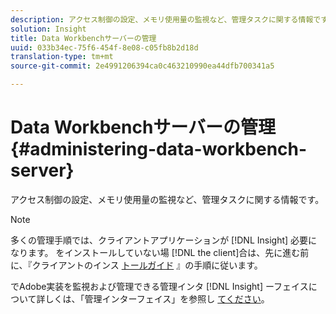 ```yaml
---
description: アクセス制御の設定、メモリ使用量の監視など、管理タスクに関する情報です。
solution: Insight
title: Data Workbenchサーバーの管理
uuid: 033b34ec-75f6-454f-8e08-c05fb8b2d18d
translation-type: tm+mt
source-git-commit: 2e4991206394ca0c463210990ea44dfb700341a5

---
```



# Data Workbenchサーバーの管理{#administering-data-workbench-server}

アクセス制御の設定、メモリ使用量の監視など、管理タスクに関する情報です。

>[!NOTE]
>
>多くの管理手順では、クライアントアプリケーションが [!DNL Insight] 必要になります。 をインストールしていない場 [!DNL the client]合は、先に進む前に、『クライアントのインス [トールガイド](https://docs.adobe.com/content/help/en/data-workbench/using/install/c-data-workbench-client-install.html) 』の手順に従います。

でAdobe実装を監視および管理できる管理インタ [!DNL Insight] ーフェイスについて詳しくは、「管理インターフェイス」を参照し [てください](https://docs.adobe.com/content/help/en/data-workbench/using/client/t-open-ins.html#Administrative_Interfaces)。
